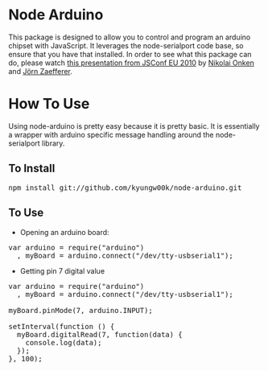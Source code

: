 Node Arduino
============

This package is designed to allow you to control and program an arduino chipset with JavaScript. It leverages the node-serialport code base, so ensure that you have that installed. In order to see what this package can do, please watch [this presentation from JSConf EU 2010](http://jsconf.eu/2010/speaker/livingroombindmotion_function.html) by [Nikolai Onken](http://twitter.com/nonken) and [Jörn Zaefferer](http://bassistance.de/).

How To Use
==========

Using node-arduino is pretty easy because it is pretty basic. It is essentially a wrapper with arduino specific message handling around the node-serialport library.

To Install
----------

<pre>
npm install git://github.com/kyungw00k/node-arduino.git
</pre>

To Use
------
* Opening an arduino board:

<pre>
var arduino = require("arduino") 
  , myBoard = arduino.connect("/dev/tty-usbserial1");
</pre>

* Getting pin 7 digital value

<pre>
var arduino = require("arduino")
  , myBoard = arduino.connect("/dev/tty-usbserial1");

myBoard.pinMode(7, arduino.INPUT);

setInterval(function () {
  myBoard.digitalRead(7, function(data) {
	console.log(data);
  });
}, 100);
</pre>

